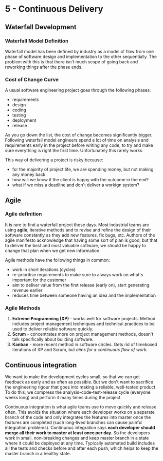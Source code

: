 # 5 - Continuous Delivery

## Waterfall Development

### Waterfall Model Definition

Waterfall model has been defined by industry as a model of flow from one phase of software design and implementation to the other sequentially. The problem with this is that there isn't much scope of going back and reworking things after the phase ends.

### Cost of Change Curve

A usual software engineering project goes through the following phases:

- requirements
- design
- coding
- testing
- deployment
- release

As you go down the list, the cost of change becomes significantly bigger. Following waterfall model engineers spend a lot of time on analysis and requirements early in the project before writing any code, to try and make sure everything is right the first time. Unfortunately this rarely works.

This way of delivering a project is risky because:

- for the majority of project life, we are spending money, but not making any money back
- how will we know if the client is happy with the outcome in the end?
- what if we miss a deadline and don't deliver a workign system?

## Agile

### Agile definition

It is rare to find a waterfall project these days. Most industrial teams are using **agile**, iterative methods and to revise and refine the design of their software constantly as they add new features, fix bugs, etc. Authors of the agile manifesto acknowledge that having some sort of plan is good, but that to deliver the best and most valuable software, we should be happy to change that plan when we get new information.

Agile methods have the following things in common:

- work in short iterations (cycles)
- re-prioritise requirements to make sure to always work on what's important for the customer
- aim to deliver value from the first release (early on), start generating revenue earlier
- reduces time between someone having an idea and the implementation

### Agile Methods

1. **Extreme Programming (XP)** - works well for software projects. Method includes project management techniques and technical practices to be used to deliver reliable software quickly.
2. **Scrum** - concentrates more on project management methods, doesn't talk specifically about building software.
3. **Kanban** - more recent method in software circles. Gets rid of timeboxed iterations of XP and Scrum, but _aims for a continuous flow of work_.

## Continuous integration

We want to make the development cycles small, so that we can get feedback as early and as often as possible. But we don't want to sacrifice the engineering rigour that goes into making a reliable, well-tested product. To do this, we compress the analysis-code-test-release cycle (everyone weeks long) and perform it many times during the project.

Continuous integration is what agile teams use to move quickly and release often. This avoids the situation where each developer works on a separate branch of the code and only integrates the features into master once the features are completed (such long-lived branches can cause painful integration problems). Continuous integration says **each developer should merge all their work to master at least once per day**. So the developers work in small, non-breaking changes and keep master branch in a state where it could be deployed at any time. Typically automated build includes all the tests and checks before and after each push, which helps to keep the master branch in a healthy state.
